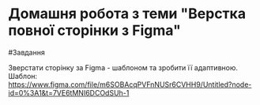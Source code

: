 # Домашня робота з теми "Верстка повної сторінки з Figma"

#Завдання

Зверстати сторінку за Figma - шаблоном та зробити її адаптивною. Шаблон: https://www.figma.com/file/m6SOBAcqPVFnNUSr6CVHH9/Untitled?node-id=0%3A1&t=7VE6tMNI6DCOdSUh-1

